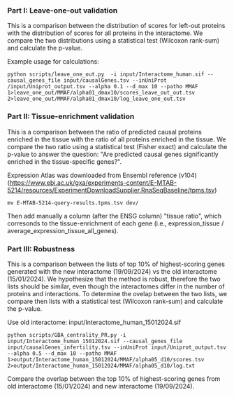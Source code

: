 ### Part I: Leave-one-out validation

This is a comparison between the distribution of scores for left-out proteins with the distribution of scores for all proteins in the interactome. We compare the two distributions using a statistical test (Wilcoxon rank-sum) and calculate the p-value.

Example usage for calculations:

`python scripts/leave_one_out.py  -i input/Interactome_human.sif --causal_genes_file input/causalGenes.tsv --inUniProt /input/Uniprot_output.tsv --alpha 0.1 --d_max 10 --patho MMAF 1>leave_one_out/MMAF/alpha01_dmax10/scores_leave_out_out.tsv 2>leave_one_out/MMAF/alpha01_dmax10/log_leave_one_out.tsv`

### Part II: Tissue-enrichment validation

This is a comparison between the ratio of predicted causal proteins enriched in the tissue with the ratio of all proteins enriched in the tissue. We compare the two ratio using a statistical test (Fisher exact) and calculate the p-value to answer the question: "Are predicted causal genes significantly enriched in the tissue-specific genes?".

Expression Atlas was downloaded from Ensembl reference (v104) (https://www.ebi.ac.uk/gxa/experiments-content/E-MTAB-5214/resources/ExperimentDownloadSupplier.RnaSeqBaseline/tpms.tsv)

`mv E-MTAB-5214-query-results.tpms.tsv dev/`

Then add manually a column (after the ENSG column) "tissue ratio", which corresonds to the tissue-enrichment of each gene (i.e., expression_tissue / average_expression_tissue_all_genes).

### Part III: Robustness

This is a comparison between the lists of top 10% of highest-scoring genes generated with the new interactome (19/09/2024) vs the old interactome (15/01/2024). We hypothesize that the method is robust, therefore the two lists should be similar, even though the interactomes differ in the number of proteins and interactions. To determine the ovelap between the two lists, we compare then lists with a statistical test (Wilcoxon rank-sum) and calculate the p-value.

Use old interactome: input/Interactome_human_15012024.sif

`python scripts/GBA_centrality_PR.py -i input/Interactome_human_15012024.sif --causal_genes_file input/causalGenes_infertility.tsv --inUniProt input/Uniprot_output.tsv --alpha 0.5 --d_max 10 --patho MMAF 1>output/Interactome_human_15012024/MMAF/alpha05_d10/scores.tsv 2>output/Interactome_human_15012024/MMAF/alpha05_d10/log.txt`

Compare the overlap between the top 10% of highest-scoring genes from old interactome (15/01/2024) and new interactome (19/09/2024).
